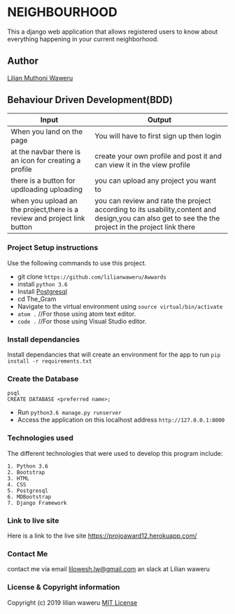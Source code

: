 # NEIGHBOURHOOD
This a django web application that allows registered users to know about everything happening in your current neighborhood.



## Author
[Lilian Muthoni Waweru](https://github.com/lilianwaweru)

## Behaviour Driven Development(BDD)

| Input                                                 | Output                                                                      |
|-------------------------------------------------------|-----------------------------------------------------------------------------|
| When you land on the page                             | You will have to first sign up then login                                  |
| at the navbar there is an icon for creating a profile | create your own profile and post it and can view it in the view profile                                        |
| there is a button for updloading uploading               | you can upload any project you want to                                        |
| when you upload an the project,there is a review and project link button                             | you can review and rate the project according to its usability,content and design,you can also get to see the the project in the project link there   |



### Project Setup instructions
Use the following commands to use this project.
- git clone `https://github.com/lilianwaweru/Awwards`
- install `python 3.6`
- Install [Postgresql](https://www.postgresql.org/download/)
- cd The_Gram
- Navigate to the virtual environment using `source virtual/bin/activate`
- `atom .`  //For those using atom text editor.
- `code .`  //For those using Visual Studio editor.

### Install dependancies
Install dependancies that will create an environment for the app to run `pip install -r requirements.txt`
### Create the Database
```
psql
CREATE DATABASE <preferred name>;
```
- Run `python3.6 manage.py runserver`
- Access the application on this localhost address `http://127.0.0.1:8000`
### Technologies used
The different technologies that were used to develop this program include:
```
1. Python 3.6
2. Bootstrap
3. HTML
4. CSS
5. Postgresql
6. MDBootstrap
7. Django Framework
```
### Link to live site
Here is a link to the live site https://projoaward12.herokuapp.com/

### Contact Me
contact me via email lilowesh.lw@gmail.com an slack at Lilian waweru

### License  & Copyright information
Copyright (c) 2019 lilian waweru
[MIT License](./LICENSE)

